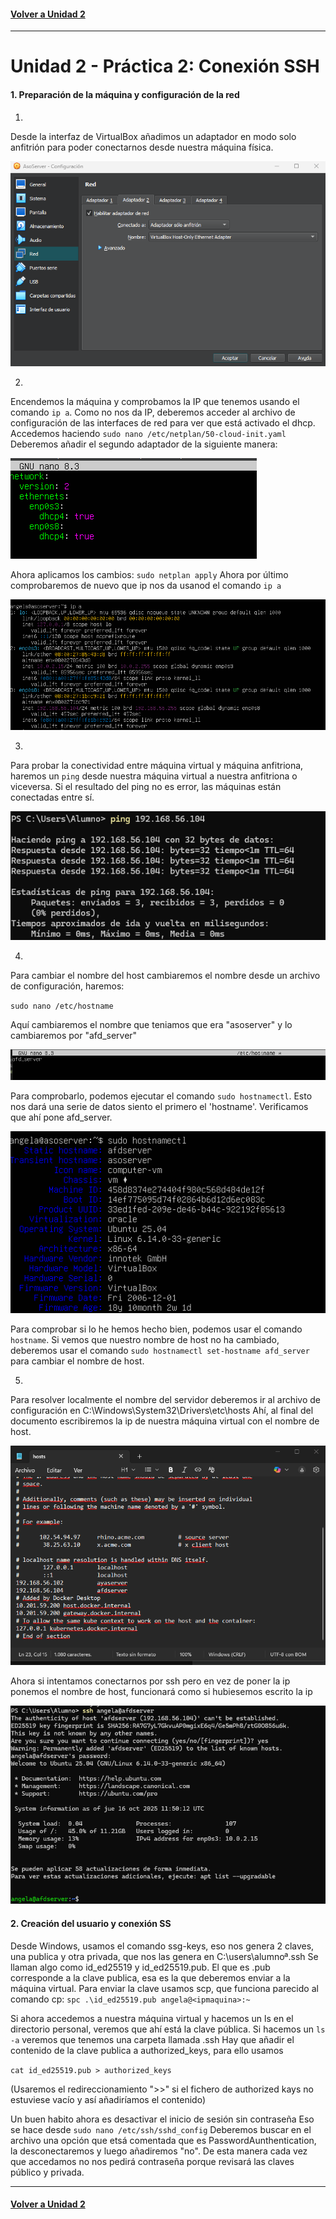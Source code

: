 #### [Volver a Unidad 2](../index.md)

------------

# Unidad 2 - Práctica 2: Conexión SSH

#### 1. Preparación de la máquina y configuración de la red

1.

Desde la interfaz de VirtualBox añadimos un adaptador en modo solo anfitrión para poder conectarnos desde nuestra máquina física.

![Captura apartado 1](pr0202_Capturas/pr0202_1.png)

2.

Encendemos la máquina y comprobamos la IP que tenemos usando el comando `ip a`.
Como no nos da IP, deberemos acceder al archivo de configuración de las interfaces de red para ver que está activado el dhcp.
Accedemos haciendo `sudo nano /etc/netplan/50-cloud-init.yaml`
Deberemos añadir el segundo adaptador de la siguiente manera:

![Captura apartado 2](pr0202_Capturas/pr0202_2.png)

Ahora aplicamos los cambios: `sudo netplan apply`
Ahora por último comprobaremos de nuevo que ip nos da usanod el comando `ip a`

![Captura apartado 3](pr0202_Capturas/pr0202_3.png)

3.

Para probar la conectividad entre máquina virtual y máquina anfitriona, haremos un `ping` desde nuestra máquina virtual a nuestra anfitriona o viceversa.
Si el resultado del ping no es error, las máquinas están conectadas entre sí.

![Captura apartado 4](pr0202_Capturas/pr0202_4.png)

4.

Para cambiar el nombre del host cambiaremos el nombre desde un archivo de configuración, haremos:

`sudo nano /etc/hostname`

Aquí cambiaremos el nombre que teniamos que era "asoserver" y lo cambiaremos por "afd_server"

![Captura apartado 5](pr0202_Capturas/pr0202_5.png)

Para comprobarlo, podemos ejecutar el comando `sudo hostnamectl`. Esto nos dará una serie de datos siento el primero el 'hostname'. Verificamos que ahí pone afd_server.

![Captura apartado 6](pr0202_Capturas/pr0202_6.png)

Para comprobar si lo he hemos hecho bien, podemos usar el comando `hostname`. Si vemos que nuestro nombre de host no ha cambiado, deberemos usar el comando `sudo hostnamectl set-hostname afd_server` para cambiar el nombre de host.

5.

Para resolver localmente el nombre del servidor deberemos ir al archivo de configuración en C:\Windows\System32\Drivers\etc\hosts
Ahí, al final del documento escribiremos la ip de nuestra máquina virtual con el nombre de host.

![Captura apartado 7](pr0202_Capturas/pr0202_7.png)

Ahora si intentamos conectarnos por ssh pero en vez de poner la ip ponemos el nombre de host, funcionará como si hubiesemos escrito la ip

![Captura apartado 8](pr0202_Capturas/pr0202_8.png)



#### 2. Creación del usuario y conexión SS

Desde Windows, usamos el comando ssg-keys, eso nos genera 2 claves, una publica y otra privada, que nos las genera en C:\users\alumnoª.ssh
Se llaman algo como id_ed25519 y id_ed25519.pub. El que es .pub corresponde a la clave publica, esa es la que deberemos enviar a la máquina virtual.
Para enviar la clave usamos scp, que funciona parecido al comando cp:
`spc .\id_ed25519.pub angela@<ipmaquina>:~`

Si ahora accedemos a nuestra máquina virtual y hacemos un ls en el directorio personal, veremos que ahí está la clave pública.
Si hacemos un `ls -a` veremos que tenemos una carpeta llamada .ssh
Hay que añadir el contenido de la clave publica a authorized_keys, para ello usamos 

`cat id_ed25519.pub > authorized_keys`

(Usaremos el redireccionamiento ">>" si el fichero de authorized kays no estuviese vacío y así añadiríamos el contenido)

Un buen habito ahora es desactivar el inicio de sesión sin contraseña
Eso se hace desde `sudo nano /etc/ssh/sshd_config`
Deberemos buscar en el archivo una opción que etsá comentada que es PasswordAunthentication, la desconectaremos y luego añadiremos "no".
De esta manera cada vez que accedamos no nos pedirá contraseña porque revisará las claves público y privada.

------------

#### [Volver a Unidad 2](../index.md)